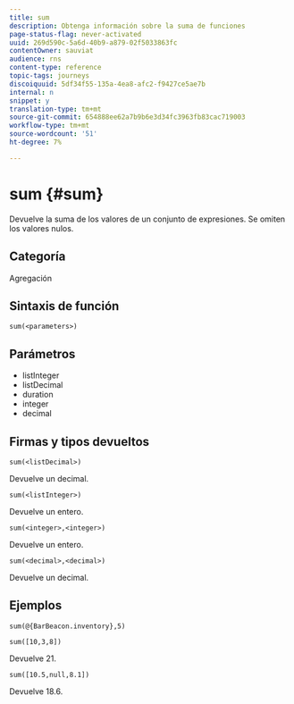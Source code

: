 ```yaml
---
title: sum
description: Obtenga información sobre la suma de funciones
page-status-flag: never-activated
uuid: 269d590c-5a6d-40b9-a879-02f5033863fc
contentOwner: sauviat
audience: rns
content-type: reference
topic-tags: journeys
discoiquuid: 5df34f55-135a-4ea8-afc2-f9427ce5ae7b
internal: n
snippet: y
translation-type: tm+mt
source-git-commit: 654888ee62a7b9b6e3d34fc3963fb83cac719003
workflow-type: tm+mt
source-wordcount: '51'
ht-degree: 7%

---
```



# sum {#sum}

Devuelve la suma de los valores de un conjunto de expresiones. Se omiten los valores nulos.

## Categoría

Agregación

## Sintaxis de función

`sum(<parameters>)`

## Parámetros

* listInteger
* listDecimal
* duration
* integer
* decimal

## Firmas y tipos devueltos

`sum(<listDecimal>)`

Devuelve un decimal.

`sum(<listInteger>)`

Devuelve un entero.

`sum(<integer>,<integer>)`

Devuelve un entero.

`sum(<decimal>,<decimal>)`

Devuelve un decimal.

## Ejemplos

`sum(@{BarBeacon.inventory},5)`

`sum([10,3,8])`

Devuelve 21.

`sum([10.5,null,8.1])`

Devuelve 18.6.
